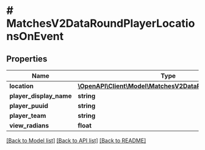 # # MatchesV2DataRoundPlayerLocationsOnEvent

## Properties

Name | Type | Description | Notes
------------ | ------------- | ------------- | -------------
**location** | [**\OpenAPI\Client\Model\MatchesV2DataRoundEventLocation**](MatchesV2DataRoundEventLocation.md) |  |
**player_display_name** | **string** |  |
**player_puuid** | **string** |  |
**player_team** | **string** |  |
**view_radians** | **float** |  |

[[Back to Model list]](../../README.md#models) [[Back to API list]](../../README.md#endpoints) [[Back to README]](../../README.md)
